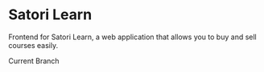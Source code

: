 # Satori Learn

Frontend for Satori Learn, a web application that allows you to buy and sell courses easily.

Current Branch
